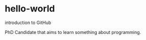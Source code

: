 # hello-world
introduction to GitHub

PhD Candidate that aims to learn something about programming. 
